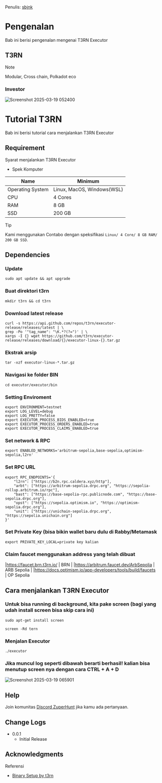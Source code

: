 Penulis: [sbjnk](https://x.com/sbjnk_)

# Pengenalan
Bab ini berisi pengenalan mengenai T3RN Executor

## T3RN
> [!NOTE]
> Modular, Cross chain, Polkadot eco

### Investor
![Screenshot 2025-03-19 052400](https://github.com/user-attachments/assets/cbfbbdaa-b1e2-4027-b574-8b581c08e83d)


# Tutorial T3RN
Bab ini berisi tutorial cara menjalankan T3RN Executor

## Requirement
Syarat menjalankan T3RN Executor
- Spek Komputer
  
| Name | Minimum |
| ------------- | ------------- |
| Operating System  | Linux, MacOS, Windows(WSL)  |
| CPU  | 4 Cores  |
| RAM  | 8 GB  |
| SSD  | 200 GB  |


> [!TIP]
> Kami menggunakan Contabo dengan speksifikasi `Linux/ 4 Core/ 8 GB RAM/ 200 GB SSD`.
  
## Dependencies

### Update
```
sudo apt update && apt upgrade
```

### Buat direktori t3rn
```
mkdir t3rn && cd t3rn
```

### Download latest release
```
curl -s https://api.github.com/repos/t3rn/executor-release/releases/latest | \
grep -Po '"tag_name": "\K.*?(?=")' | \
xargs -I {} wget https://github.com/t3rn/executor-release/releases/download/{}/executor-linux-{}.tar.gz
```

### Ekstrak arsip
```
tar -xzf executor-linux-*.tar.gz
```

### Navigasi ke folder BIN
```
cd executor/executor/bin
```

### Setting Enviroment
```
export ENVIRONMENT=testnet
export LOG_LEVEL=debug
export LOG_PRETTY=false
export EXECUTOR_PROCESS_BIDS_ENABLED=true
export EXECUTOR_PROCESS_ORDERS_ENABLED=true
export EXECUTOR_PROCESS_CLAIMS_ENABLED=true
```

### Set network & RPC
```
export ENABLED_NETWORKS='arbitrum-sepolia,base-sepolia,optimism-sepolia,l2rn'
```

### Set RPC URL
```
export RPC_ENDPOINTS='{
    "l2rn": ["https://b2n.rpc.caldera.xyz/http"],
    "arbt": ["https://arbitrum-sepolia.drpc.org", "https://sepolia-rollup.arbitrum.io/rpc"],
    "bast": ["https://base-sepolia-rpc.publicnode.com", "https://base-sepolia.drpc.org"],
    "opst": ["https://sepolia.optimism.io", "https://optimism-sepolia.drpc.org"],
    "unit": ["https://unichain-sepolia.drpc.org", "https://sepolia.unichain.org"]
}'
```

### Set Private Key (bisa bikin wallet baru dulu di Rabby/Metamask
```
export PRIVATE_KEY_LOCAL=private key kalian
```

### Claim faucet menggunakan address yang telah dibuat
|https://faucet.brn.t3rn.io/ | BRN |
|https://arbitrum.faucet.dev/ArbSepolia | ARB Sepolia |
|https://docs.optimism.io/app-developers/tools/build/faucets | OP Sepolia

## Cara menjalankan T3RN Executor

### Untuk bisa running di background, kita pake screen (bagi yang udah install screen bisa skip cara ini)
```
sudo apt-get install screen

screen -Rd tern
```

### Menjalan Executor
```
./executor
```
### Jika muncul log seperti dibawah berarti berhasil! kalian bisa menutup screen nya dengan cara CTRL + A + D
![Screenshot 2025-03-19 065901](https://github.com/user-attachments/assets/326b3406-aa86-437d-bfc9-30c6c5e5639d)


## Help

Join komunitas [Discord ZuperHunt](https://t.co/n7TeWVlA48) jika kamu ada pertanyaan.

## Change Logs

* 0.0.1
    * Initial Release

## Acknowledgments

Referensi
* [Binary Setup by t3rn](https://docs.t3rn.io/executor/become-an-executor/binary-setup)
